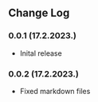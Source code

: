## Change Log

### 0.0.1 (17.2.2023.)
- Inital release

### 0.0.2 (17.2.2023.)
- Fixed markdown files